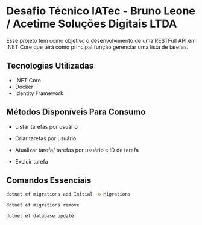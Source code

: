 # Desafio Técnico IATec - Bruno Leone / Acetime Soluções Digitais LTDA

Esse projeto tem como objetivo o desenvolvimento de uma RESTFull API em .NET Core que terá como principal função gerenciar uma lista de tarefas.

## Tecnologias Utilizadas

* .NET Core
* Docker
* Identity Framework

## Métodos Disponíveis Para Consumo

* Listar tarefas por usuário

* Criar tarefas por usuário

* Atualizar tarefa/ tarefas por usuário e ID de tarefa

* Excluir tarefa

## Comandos Essenciais

```bash
dotnet ef migrations add Initial -o Migrations
```

```bash
dotnet ef migrations remove
```

```bash
dotnet ef database update
```
